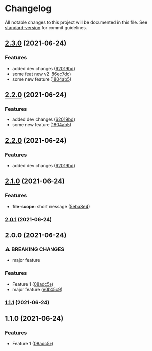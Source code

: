 # Changelog

All notable changes to this project will be documented in this file. See [standard-version](https://github.com/conventional-changelog/standard-version) for commit guidelines.

## [2.3.0](https://github.com/gokuney/versioning-documentation/compare/v2.1.0...v2.3.0) (2021-06-24)


### Features

* added dev changes ([62019bd](https://github.com/gokuney/versioning-documentation/commit/62019bd5d88f7a4ebb3dfa11897b773beaf1aa09))
* some feat new v2 ([86ec7dc](https://github.com/gokuney/versioning-documentation/commit/86ec7dcbf43b4d3df45d409502e308d9cc67d2c4))
* some new feature ([1804ab5](https://github.com/gokuney/versioning-documentation/commit/1804ab54dc46bcbb1b7ecfbdb0da6829ce743524))

## [2.2.0](https://github.com/gokuney/versioning-documentation/compare/v2.1.0...v2.2.0) (2021-06-24)


### Features

* added dev changes ([62019bd](https://github.com/gokuney/versioning-documentation/commit/62019bd5d88f7a4ebb3dfa11897b773beaf1aa09))
* some new feature ([1804ab5](https://github.com/gokuney/versioning-documentation/commit/1804ab54dc46bcbb1b7ecfbdb0da6829ce743524))

## [2.2.0](https://github.com/gokuney/versioning-documentation/compare/v2.1.0...v2.2.0) (2021-06-24)


### Features

* added dev changes ([62019bd](https://github.com/gokuney/versioning-documentation/commit/62019bd5d88f7a4ebb3dfa11897b773beaf1aa09))

## [2.1.0](https://github.com/gokuney/versioning-documentation/compare/v2.0.1...v2.1.0) (2021-06-24)


### Features

* **file-scope:** short message ([5eba8e4](https://github.com/gokuney/versioning-documentation/commit/5eba8e4f8363ba1fa2ecb8c053d106ac77cf4ac4))

### [2.0.1](https://github.com/gokuney/versioning-documentation/compare/v2.0.0...v2.0.1) (2021-06-24)

## 2.0.0 (2021-06-24)


### ⚠ BREAKING CHANGES

* major feature

### Features

* Feature 1 ([08adc5e](https://github.com/gokuney/versioning-documentation/commit/08adc5e016cd1e4847170a7167aaa98d7d18cf46))
* major feature ([e0b45c9](https://github.com/gokuney/versioning-documentation/commit/e0b45c9848e45039034d1ab378723dca70b721c0))

### [1.1.1](https://github.com/gokuney/versioning-documentation/compare/v1.1.0...v1.1.1) (2021-06-24)

## 1.1.0 (2021-06-24)


### Features

* Feature 1 ([08adc5e](https://github.com/gokuney/versioning-documentation/commit/08adc5e016cd1e4847170a7167aaa98d7d18cf46))
